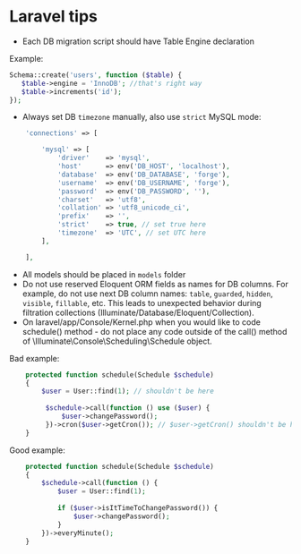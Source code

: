 # Laravel tips

* Each DB migration script should have Table Engine declaration

Example:
```php
Schema::create('users', function ($table) {
   $table->engine = 'InnoDB'; //that's right way
   $table->increments('id');
});
```
* Always set DB `timezone` manually, also use `strict` MySQL mode:
```php
    'connections' => [

        'mysql' => [
            'driver'    => 'mysql',
            'host'      => env('DB_HOST', 'localhost'),
            'database'  => env('DB_DATABASE', 'forge'),
            'username'  => env('DB_USERNAME', 'forge'),
            'password'  => env('DB_PASSWORD', ''),
            'charset'   => 'utf8',
            'collation' => 'utf8_unicode_ci',
            'prefix'    => '',
            'strict'    => true, // set true here
            'timezone'  => 'UTC', // set UTC here
        ],

    ],
```
* All models should be placed in `models` folder
* Do not use reserved Eloquent ORM fields as names for DB columns. For example, do not use next DB column names: `table`, `guarded`, `hidden`, `visible`, `fillable`, etc. This leads to unexpected behavior during filtration collections (Illuminate/Database/Eloquent/Collection).
* On laravel/app/Console/Kernel.php when you would like to code schedule() method - do not place any code outside of the call() method of \Illuminate\Console\Scheduling\Schedule object. 

Bad example:
```php
    protected function schedule(Schedule $schedule)
    {
        $user = User::find(1); // shouldn't be here
        
         $schedule->call(function () use ($user) {
             $user->changePassword();
         })->cron($user->getCron()); // $user->getCron() shouldn't be here
    }
```
Good example:
```php
    protected function schedule(Schedule $schedule)
    {
        $schedule->call(function () {
            $user = User::find(1);
            
            if ($user->isItTimeToChangePassword()) {
                $user->changePassword();
            }
        })->everyMinute();
    }
```

